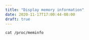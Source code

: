 ```yaml
---
title: "Display memory information"
date: 2020-11-17T17:00:44-08:00
draft: true
---
```


```
cat /proc/meminfo
```
